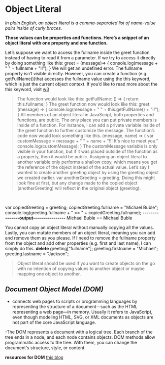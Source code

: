 # Object Literal

*In plain English, an object literal is a comma-separated list of name-value pairs inside of curly braces.*

**Those values can be properties and functions. Here’s a snippet of an object literal with one property and one function.**

Let’s suppose we want to access the fullname inside the greet function instead of having to read it from a parameter. If we try to access it directly by doing something like this:
greet = (message)=> {
     console.log(message + " " + fullname + "!!");
}
We will get an undefined error. The fullname property isn’t visible directly.
However, you can create a function (e.g. getFullName())that accesses the fullname value using the this keyword, which is just the current object context.
If you’d like to read more about the this keyword, visit [w3](w3school.com) 
 >The function would look like this:
getFullName: () => {
     return this.fullname;
}
The greet function now would look like this:
greet: (message) => {
    console.log(message + " " + this.getFullName() + "!!");
}
All members of an object literal in JavaScript, both properties and functions, are public. The only place you can put private members is inside of a function.
For instance, I can add a private variable inside of the greet function to further customize the message. The function’s code now would look something like this.
(message, name) => {
    var customMessage = message + " " + name +
        "!!! It's nice to meet you."
    console.log(customMessage);
}
The customMessage variable is only visible in your function, but if it was placed outside of the function as a property, then it would be public.
Assigning an object literal to another variable only performs a shallow copy, which means you get the reference of the object instead of the actual value.
Let’s say I wanted to create another greeting object by using the greeting object we created earlier.
var anotherGreeting = greeting;
Doing this might look fine at first, but any change made to the copied object (anotherGreeting) will reflect in the original object (greeting).
<br>

var copiedGreeting = greeting;
copiedGreeting.fullname = "Michael Buble";
console.log(greeting.fullname + " == " + copiedGreeting.fullname);
**---------------output----------------**
Michael Buble == Michael Buble

You cannot copy an object literal without manually copying all the values.
Lastly, you can mutate members of an object literal, meaning you can add and remove them as you please.
If I need to remove the fullname property from the object and add other properties (e.g. first and last name), I can simply do this.
**delete** greeting["fullname"];
greeting.firstname = "Michael";
greeting.lastname = "Jackson";


>Object literal should be used if you want to create objects on the go with no intention of copying values to another object or maybe mapping one object to another.

## ***Document Object Model (DOM)***
- connects web pages to scripts or programming languages by representing the structure of a document—such as the HTML representing a web page—in memory. Usually it refers to JavaScript, even though modeling HTML, SVG, or XML documents as objects are not part of the core JavaScript language.

-The DOM represents a document with a logical tree. Each branch of the tree ends in a node, and each node contains objects. DOM methods allow programmatic access to the tree. With them, you can change the document's structure, style, or content.

**resources for DOM** [this blog](https://developer.mozilla.org/en-US/docs/Web/API/Document_Object_Model)
